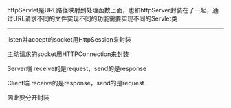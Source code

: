httpServlet是URL路径映射到处理函数上面，也和httpServer封装在了一起，通过URL请求不同的文件实现不同的功能需要实现不同的Servlet类

---

listen并accept的socket用HttpSession来封装

主动请求的socket用HTTPConnection来封装

Server端 receive的是request，send的是response

Client端 receive的是response，send的是request

因此要分开封装

